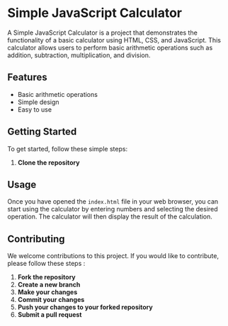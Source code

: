 # Simple JavaScript Calculator

A Simple JavaScript Calculator is a project that demonstrates the functionality of a basic calculator using HTML, CSS, and JavaScript. This calculator allows users to perform basic arithmetic operations such as addition, subtraction, multiplication, and division.

## Features

* Basic arithmetic operations
* Simple design
* Easy to use

## Getting Started

To get started, follow these simple steps:

1. **Clone the repository**



## Usage

Once you have opened the `index.html` file in your web browser, you can start using the calculator by entering numbers and selecting the desired operation. The calculator will then display the result of the calculation.

## Contributing

We welcome contributions to this project. If you would like to contribute, please follow these steps  :

1. **Fork the repository**
2. **Create a new branch**
3. **Make your changes**
4. **Commit your changes**
5. **Push your changes to your forked repository**
6. **Submit a pull request**


